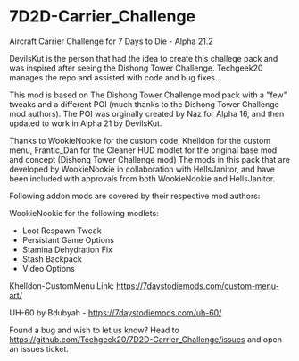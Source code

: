 # 7D2D-Carrier_Challenge
Aircraft Carrier Challenge for 7 Days to Die - Alpha 21.2

DevilsKut is the person that had the idea to create this challege pack and was inspired after seeing the Dishong Tower Challenge.
Techgeek20 manages the repo and assisted with code and bug fixes...

This mod is based on The Dishong Tower Challenge mod pack with a "few" tweaks and a different POI (much thanks to the Dishong Tower Challenge mod authors).
The POI was orginally created by Naz for Alpha 16, and then updated to work in Alpha 21 by DevilsKut.

Thanks to WookieNookie for the custom code, Khelldon for the custom menu, Frantic_Dan for the Cleaner HUD modlet for the original base mod and concept (Dishong Tower Challenge mod)
The mods in this pack that are developed by WookieNookie in collaboration with HellsJanitor, and have been included with approvals from both WookieNookie and HellsJanitor.

Following addon mods are covered by their respective mod authors:

WookieNookie for the following modlets:
  * Loot Respawn Tweak
  * Persistant Game Options
  * Stamina Dehydration Fix
  * Stash Backpack
  * Video Options
    
Khelldon-CustomMenu  Link: https://7daystodiemods.com/custom-menu-art/ 

UH-60 by Bdubyah - https://7daystodiemods.com/uh-60/

Found a bug and wish to let us know?  Head to https://github.com/Techgeek20/7D2D-Carrier_Challenge/issues and open an issues ticket.
